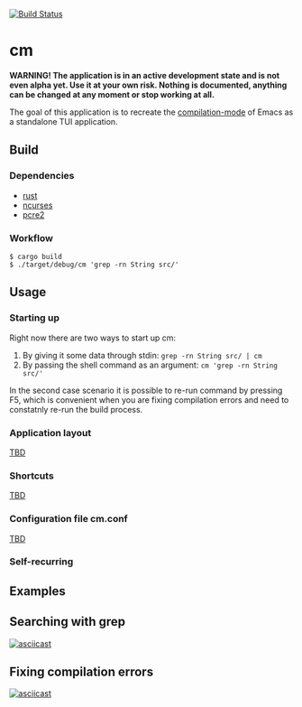 [![Build Status](https://github.com/tsoding/cm/workflows/CI/badge.svg)](https://github.com/tsoding/cm/actions)

# cm

**WARNING! The application is in an active development state and is not even alpha yet. Use it at your own risk. Nothing is documented, anything can be changed at any moment or stop working at all.**

The goal of this application is to recreate the [compilation-mode] of Emacs as a standalone TUI application.

## Build

### Dependencies

- [rust](https://www.rust-lang.org/)
- [ncurses](https://invisible-island.net/ncurses/)
- [pcre2](https://www.pcre.org/)

### Workflow

```console
$ cargo build
$ ./target/debug/cm 'grep -rn String src/'
```

## Usage

### Starting up


Right now there are two ways to start up cm:
1. By giving it some data through stdin: `grep -rn String src/ | cm`
2. By passing the shell command as an argument: `cm 'grep -rn String src/'`

In the second case scenario it is possible to re-run command by pressing F5,
which is convenient when you are fixing compilation errors and need to constatnly
re-run the build process.

### Application layout

<!-- TODO(#86): Document application layout -->
[TBD](https://github.com/tsoding/cm/issues/86)

### Shortcuts

<!-- TODO(#87): Document shortcuts -->
[TBD](https://github.com/tsoding/cm/issues/87)

### Configuration file cm.conf

<!-- TODO(#45): Document config format -->
[TBD](https://github.com/tsoding/cm/issues/45)

### Self-recurring

<!-- TODO(#125): Document self-recurring -->

## Examples

## Searching with grep

[![asciicast](https://asciinema.org/a/327091.svg)](https://asciinema.org/a/327091)

## Fixing compilation errors

[![asciicast](https://asciinema.org/a/337846.svg)](https://asciinema.org/a/337846)

[compilation-mode]: https://www.gnu.org/software/emacs/manual/html_node/emacs/Compilation-Mode.html
